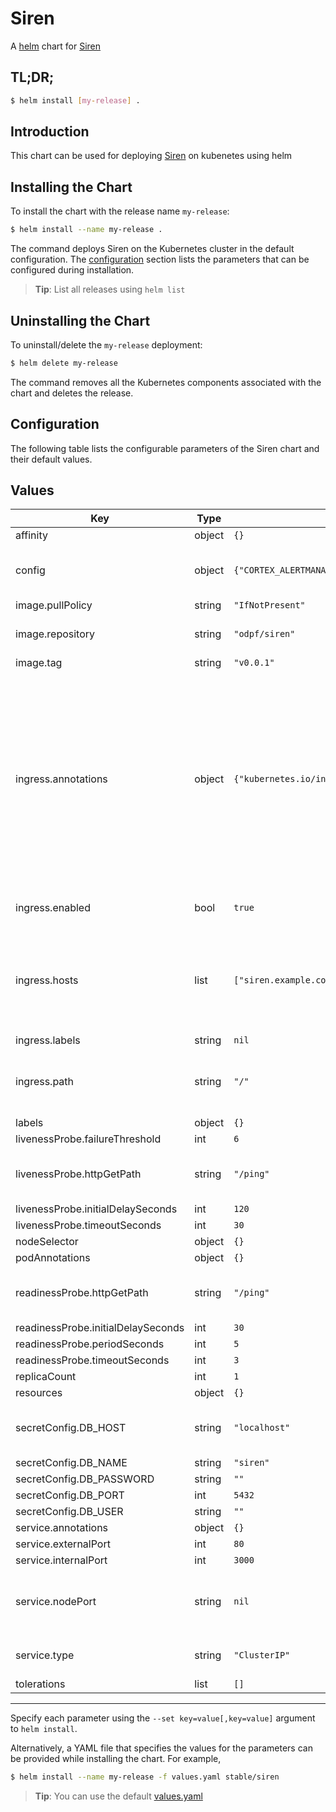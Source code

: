 # Siren

A [helm](https://helm.sh/) chart for [Siren](https://github.com/odpf/siren)

## TL;DR;

```bash
$ helm install [my-release] .
```

## Introduction

This chart can be used for deploying [Siren](https://github.com/odpf/siren) on kubenetes using helm

## Installing the Chart

To install the chart with the release name `my-release`:

```bash
$ helm install --name my-release .
```

The command deploys Siren on the Kubernetes cluster in the default configuration. The [configuration](#configuration) section lists the parameters that can be configured during installation.

> **Tip**: List all releases using `helm list`

## Uninstalling the Chart

To uninstall/delete the `my-release` deployment:

```bash
$ helm delete my-release
```

The command removes all the Kubernetes components associated with the chart and deletes the release.

## Configuration

The following table lists the configurable parameters of the Siren chart and their default values.

## Values

| Key                                | Type   | Default                                               | Description                                                                                                                                                                            |
| ---------------------------------- | ------ | ----------------------------------------------------- | -------------------------------------------------------------------------------------------------------------------------------------------------------------------------------------- |
| affinity                           | object | `{}`                                                  |                                                                                                                                                                                        |
| config                             | object | `{"CORTEX_ALERTMANAGER_URL":"http://localhost:8080"}` | Environement variables needed by siren                                                                                                                                                 |
| image.pullPolicy                   | string | `"IfNotPresent"`                                      |                                                                                                                                                                                        |
| image.repository                   | string | `"odpf/siren"`                                        | Image to use for deploying siren                                                                                                                                                       |
| image.tag                          | string | `"v0.0.1"`                                            |                                                                                                                                                                                        |
| ingress.annotations                | object | `{"kubernetes.io/ingress.class":"contour"}`           | Used to add custom labels to the Ingress Useful if for example you have multiple Ingress controllers and want your Ingress controllers to bind to specific Ingresses traffic: internal |
| ingress.enabled                    | bool   | `true`                                                | Kubernetes ingress details                                                                                                                                                             |
| ingress.hosts                      | list   | `["siren.example.com"]`                               | Used to create Ingress record (should used with service.type: ClusterIP).                                                                                                              |
| ingress.labels                     | string | `nil`                                                 |                                                                                                                                                                                        |
| ingress.path                       | string | `"/"`                                                 | The ingress path. Useful to host siren on a subpath, such as `/v1`.                                                                                                                    |
| labels                             | object | `{}`                                                  |                                                                                                                                                                                        |
| livenessProbe.failureThreshold     | int    | `6`                                                   |                                                                                                                                                                                        |
| livenessProbe.httpGetPath          | string | `"/ping"`                                             | Kubernetes liveness probe configs                                                                                                                                                      |
| livenessProbe.initialDelaySeconds  | int    | `120`                                                 |                                                                                                                                                                                        |
| livenessProbe.timeoutSeconds       | int    | `30`                                                  |                                                                                                                                                                                        |
| nodeSelector                       | object | `{}`                                                  |                                                                                                                                                                                        |
| podAnnotations                     | object | `{}`                                                  |                                                                                                                                                                                        |
| readinessProbe.httpGetPath         | string | `"/ping"`                                             | Kubernetes readiness probe configs                                                                                                                                                     |
| readinessProbe.initialDelaySeconds | int    | `30`                                                  |                                                                                                                                                                                        |
| readinessProbe.periodSeconds       | int    | `5`                                                   |                                                                                                                                                                                        |
| readinessProbe.timeoutSeconds      | int    | `3`                                                   |                                                                                                                                                                                        |
| replicaCount                       | int    | `1`                                                   |                                                                                                                                                                                        |
| resources                          | object | `{}`                                                  |                                                                                                                                                                                        |
| secretConfig.DB_HOST               | string | `"localhost"`                                         | Postgres database connection details                                                                                                                                                   |
| secretConfig.DB_NAME               | string | `"siren"`                                             |                                                                                                                                                                                        |
| secretConfig.DB_PASSWORD           | string | `""`                                                  |                                                                                                                                                                                        |
| secretConfig.DB_PORT               | int    | `5432`                                                |                                                                                                                                                                                        |
| secretConfig.DB_USER               | string | `""`                                                  |                                                                                                                                                                                        |
| service.annotations                | object | `{}`                                                  |                                                                                                                                                                                        |
| service.externalPort               | int    | `80`                                                  |                                                                                                                                                                                        |
| service.internalPort               | int    | `3000`                                                |                                                                                                                                                                                        |
| service.nodePort                   | string | `nil`                                                 | Used to fix NodePort when service.type: NodePort.                                                                                                                                      |
| service.type                       | string | `"ClusterIP"`                                         | Kubernetes service details                                                                                                                                                             |
| tolerations                        | list   | `[]`                                                  |                                                                                                                                                                                        |

---

Specify each parameter using the `--set key=value[,key=value]` argument to `helm install`.

Alternatively, a YAML file that specifies the values for the parameters can be provided while installing the chart. For example,

```bash
$ helm install --name my-release -f values.yaml stable/siren
```

> **Tip**: You can use the default [values.yaml](values.yaml)
